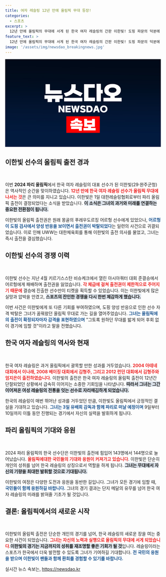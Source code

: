 ```yaml
---
title: 여자 레슬링 12년 만에 올림픽 무대 등장!
categories:
  - 스포츠
excerpt: >
  12년 만에 올림픽의 무대에 서게 된 한국 여자 레슬링의 간판 이한빛! 도핑 파문의 덕분에 불행 속 기회를 잡은 그녀가 파리에서 펼칠 열정 넘치는 경기를 기대해보세요!
feature_text: >
  12년 만에 올림픽의 무대에 서게 된 한국 여자 레슬링의 간판 이한빛! 도핑 파문의 덕분에 불행 속 기회를 잡은 그녀가 파리에서 펼칠 열정 넘치는 경기를 기대해보세요!
image: '/assets/img/newsdao_breakingnews.jpg'
---
```


<p><img src="/assets/img/newsdao_breakingnews.jpg" alt="koreaapp 속보" /></p>

<h2 data-ke-size="size26">이한빛 선수의 올림픽 출전 경과</h2>

<p data-ke-size="size16">&nbsp;</p>

<p>이번 <strong>2024 파리 올림픽</strong>에서 한국 여자 레슬링의 대표 선수가 된 이한빛(29·완주군청)은 역사적인 순간을 맞이하였습니다. <b><span style="color: #ee2323;">12년 만에 한국 여자 레슬링 선수가 올림픽 무대에 나서는 것</span></b>은 큰 의미를 지니고 있습니다. 이한빛은 1일 대한레슬링협회로부터 파리 올림픽 출전이 결정되었다는 소식을 받았습니다. <b><span style="background-color: #21538527;">이 소식은 그녀의 과거와 미래를 연결하는 중요한 전환점이 됩니다.</span></b> </p>

<p>이한빛의 올림픽 출전권은 원래 몽골의 푸레우도르징 어르헝 선수에게 있었으나, <b><span style="color: #1a5490;">어르헝이 도핑 검사에서 양성 반응을 보이면서 출전권이 박탈되었다</span></b>는 일련의 사건으로 귀결되었습니다. 이로 인해 UWW는 대한체육회를 통해 이한빛의 출전 의사를 물었고, 그녀는 즉시 출전을 결심했습니다.</p>

<h2 data-ke-size="size26">이한빛 선수의 경쟁 이력</h2>

<p data-ke-size="size16">&nbsp;</p>

<p>이한빛 선수는 지난 4월 키르기스스탄 비슈케크에서 열린 아시아쿼터 대회 준결승에서 어르헝에게 패배하며 출전권을 잃었습니다. <b><span style="color: #ee2323;">각 체급에 걸쳐 출전권이 제한적으로 주어지기 때문에</span></b> 결승에 진출한 선수만이 티켓을 획득할 수 있었습니다. 이는 이한빛에게 많은 실망과 압박을 안겼고, <b><span style="background-color: #21538527;">스포츠의 잔인한 경쟁을 다시 한번 체감하게 했습니다.</span></b></p>

<p>이번 사건은 이한빛에게 또 다른 기회를 부여하였으며, 도핑 양성 반응으로 인한 선수 자격 박탈은 그녀가 꿈꿔왔던 올림픽 무대로 가는 길을 열어주었습니다. <b><span style="color: #1a5490;">그녀는 올림픽에의 출전이 확정되자마자 감격을 표현하였으며</span></b> "그토록 원하던 무대를 밟게 되어 후회 없이 경기에 임할 것"이라고 말을 전했습니다. </p>

<h2 data-ke-size="size26">한국 여자 레슬링의 역사와 현재</h2>

<p data-ke-size="size16">&nbsp;</p>

<p>한국 여자 레슬링은 과거 올림픽에서 괄목할 만한 성과를 거두었습니다. <b><span style="color: #ee2323;">2004 아테네 대회에서 이나래, 2008 베이징 대회에서 김형주, 그리고 2012 런던 대회에서 김형주와 엄지은이 출전하였습니다</span></b>. 이한빛의 출전은 한국 여자 레슬링의 올림픽 출전이 12년간 단절되었던 상황에서 급속히 이어지는 소중한 기회임을 나타냅니다. <b><span style="background-color: #21538527;">따라서 그녀는 그간 이어져온 여성 레슬링의 전통을 잇는 선수로 자리매김하게 되었습니다.</span></b></p>

<p>한국의 레슬링이 매번 뛰어난 성과를 거두었던 만큼, 이한빛도 올림픽에서 긍정적인 결실을 기대하고 있습니다. <b><span style="color: #1a5490;">그녀는 3일 유배희 감독과 함께 파리로 떠날 예정이며</span></b> 9일부터 10일까지 이틀 동안 진행되는 경기에서 자신의 실력을 발휘하게 됩니다.</p>

<h2 data-ke-size="size26">파리 올림픽의 기대와 응원</h2>

<p data-ke-size="size16">&nbsp;</p>

<p>2024 파리 올림픽의 한국 선수단은 이한빛의 출전에 힘입어 143명에서 144명으로 늘어났습니다. <b><span style="color: #ee2323;">올림픽에대한 국민들의 기대와 응원이 커져가고 있습니다</span></b>. 이한빛은 단순히 개인의 성취를 넘어 한국 레슬링의 상징으로서 역할을 하게 됩니다. <b><span style="background-color: #21538527;">그녀는 무대에서 자신의 기량을 최대한 발휘할 것으로 기대됩니다. </span></b></p>

<p>이한빛의 여정은 다양한 도전과 응원을 동반한 길입니다. 그녀가 모든 경기에 임할 때, <b><span style="color: #1a5490;">국민들이 함께 응원하길 바랍니다.</span></b> 그녀의 경기 결과는 단지 메달의 유무를 넘어 한국 여자 레슬링의 미래를 밝혀줄 기초가 될 것입니다. </p>

<h2 data-ke-size="size26">결론: 올림픽에서의 새로운 시작</h2>

<p data-ke-size="size16">&nbsp;</p>

<p>이한빛의 올림픽 출전은 단순한 개인의 경기를 넘어, 한국 레슬링의 새로운 장을 여는 중요한 사건이 되었습니다. <b><span style="color: #ee2323;">그녀는 자신의 노력과 실행으로 올림픽의 무대에 서게 되었습니다</span></b>.<b><span style="background-color: #21538527;">이한빛의 경기는 지금까지의 성취를 재조명할 좋은 기회가 될 것</span></b>입니다. 레슬링이라는 스포츠가 한국에서 더욱 발전할 수 있도록 그녀가 기여하길 기대합니다. <b><span style="color: #1a5490;">전 국민의 응원을 받으며 이한빛이 팬들과 함께 환희를 경험할 수 있기를 바랍니다.</span></b> </p>

<p data-ke-size="size16"></p>
실시간 뉴스 속보는, <a href="https://newsdao.kr" rel="dofollow">https://newsdao.kr</a>


